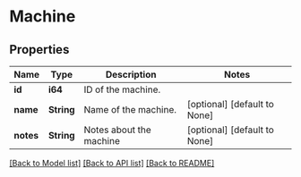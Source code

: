 # Machine

## Properties
Name | Type | Description | Notes
------------ | ------------- | ------------- | -------------
**id** | **i64** | ID of the machine. | 
**name** | **String** | Name of the machine. | [optional] [default to None]
**notes** | **String** | Notes about the machine | [optional] [default to None]

[[Back to Model list]](../README.md#documentation-for-models) [[Back to API list]](../README.md#documentation-for-api-endpoints) [[Back to README]](../README.md)


